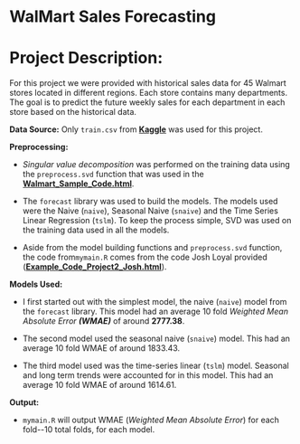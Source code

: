 # WalMart Sales Forecasting

# Project Description:

For this project we were provided with historical sales data for 45 Walmart stores located in different regions. Each store contains many departments. The goal is to predict the future weekly sales for each department in each store based on the historical data.

**Data Source:** Only `train.csv` from **[Kaggle](https://www.kaggle.com/c/walmart-recruiting-store-sales-forecasting)** was used for this project.

**Preprocessing:** 

- *Singular value decomposition* was performed on the training data using the `preprocess.svd` function that was used in the **[Walmart_Sample_Code.html](https://piazza.com/class_profile/get_resource/jky28ddlhmu2r8/jl33k19o30k5gi)**.

- The `forecast` library was used to build the models. The models used were the Naive (`naive`), Seasonal Naive (`snaive`) and the Time Series Linear Regression (`tslm`). To keep the process simple, SVD was used on the training data used in all the models.

- Aside from the model building functions and `preprocess.svd` function, the code from`mymain.R` comes from the code Josh Loyal provided (**[Example_Code_Project2_Josh.html](https://piazza.com/class_profile/get_resource/jky28ddlhmu2r8/jnqq1kbkbx6yy)**). 

**Models Used:**

- I first started out with the simplest model, the naive (`naive`) model from the `forecast` library. This model had an average 10 fold *Weighted Mean Absolute Error __(WMAE)__* of around __2777.38__.

- The second model used the seasonal naive (`snaive`) model. This had an average 10 fold WMAE of around 1833.43.

- The third model used was the time-series linear (`tslm`) model. Seasonal and long term trends were accounted for in this model. This had an average 10 fold WMAE of around 1614.61.

**Output:**

- `mymain.R` will output WMAE (*Weighted Mean Absolute Error*) for each fold--10 total folds, for each model. 
